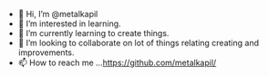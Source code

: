 - 👋 Hi, I’m @metalkapil
- 👀 I’m interested in learning.
- 🌱 I’m currently learning to create things.
- 💞️ I’m looking to collaborate on lot of things relating creating and improvements.
- 📫 How to reach me ...<https://github.com/metalkapil/>

<!---
metalkapil/metalkapil is a ✨ special ✨ repository because its `README.md` (this file) appears on your GitHub profile.
You can click the Preview link to take a look at your changes.
--->
